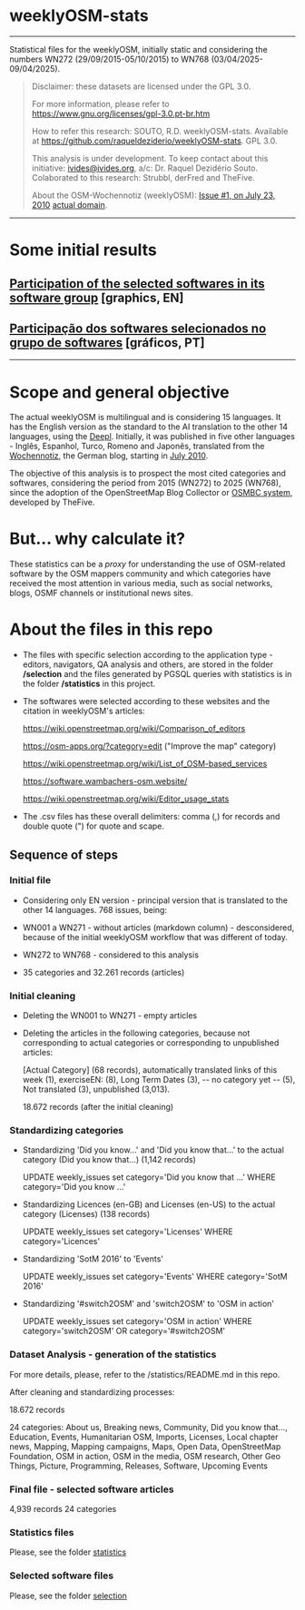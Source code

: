 # weeklyOSM-stats

---

Statistical files for the weeklyOSM, initially static and considering the numbers WN272 (29/09/2015-05/10/2015) to WN768 (03/04/2025-09/04/2025).

> Disclaimer: these datasets are licensed under the GPL 3.0.
> 
> For more information, please refer to <https://www.gnu.org/licenses/gpl-3.0.pt-br.htm>
> 
> How to refer this research: SOUTO, R.D. weeklyOSM-stats. Available at https://github.com/raqueldeziderio/weeklyOSM-stats. GPL 3.0.
> 
> This analysis is under development. To keep contact about this initiative: ivides@ivides.org, a/c: Dr. Raquel Dezidério Souto. Colaborated to this research: Strubbl, derFred and TheFive.
> 
> About the OSM-Wochennotiz (weeklyOSM): [Issue #1, on July 23, 2010](https://blog.openstreetmap.de/blog/2010/07/osm-wochennotiz-nr-1/) [actual domain](https://weeklyosm.eu/).
>

---

# Some initial results


## [Participation of the selected softwares in its software group](https://github.com/raqueldeziderio/weeklyOSM-stats/tree/main/graphics_software_in_group) [graphics, EN]

## [Participação dos softwares selecionados no grupo de softwares](https://github.com/raqueldeziderio/weeklyOSM-stats/tree/main/graficos_software_no_grupo) [gráficos, PT]

---

# Scope and general objective

The actual weeklyOSM is multilingual and is considering 15 languages. It has the English version as the standard to the AI translation to the other 14 languages, using the [Deepl](https://www.deepl.com/). Initially, it was published in five other languages - Inglês, Espanhol, Turco, Romeno and Japonês, translated from the [Wochennotiz](https://wiki.openstreetmap.org/wiki/Wochennotiz), the German blog, starting in [July 2010](http://blog.openstreetmap.de/blog/2010/07/osm-wochennotiz-nr-1/).

The objective of this analysis is to prospect the most cited categories and softwares, considering the period from 2015 (WN272) to 2025 (WN768), since the adoption of the OpenStreetMap Blog Collector or [OSMBC system](https://github.com/TheFive/osmbc), developed by TheFive.

# But... why calculate it?

These statistics can be a *proxy* for understanding the use of OSM-related software by the OSM mappers community and which categories have received the most attention in various media, such as social networks, blogs, OSMF channels or institutional news sites.


# About the files in this repo

* The files with specific selection according to the application type - editors, navigators, QA analysis and others, are stored in the folder **/selection** and the files generated by PGSQL queries with statistics is in the folder **/statistics** in this project. 

* The softwares were selected according to these websites and the citation in weeklyOSM's articles:


   <https://wiki.openstreetmap.org/wiki/Comparison_of_editors>
   
   
   <https://osm-apps.org/?category=edit> ("Improve the map" category)
   
   
   <https://wiki.openstreetmap.org/wiki/List_of_OSM-based_services>
  

  <https://software.wambachers-osm.website/>

  <https://wiki.openstreetmap.org/wiki/Editor_usage_stats>
  

* The .csv files has these overall delimiters: comma (,) for records and double quote (") for quote and scape.


## Sequence of steps 

### Initial file

* Considering only EN version - principal version that is translated to the other 14 languages.
768 issues, being:
  
* WN001 a WN271 - without articles (markdown column) - desconsidered, because of the initial weeklyOSM workflow that 
         was different of today.    

* WN272 to WN768 - considered to this analysis

* 35 categories and 32.261 records (articles)
  
### Initial cleaning

* Deleting the WN001 to WN271 - empty articles
   
* Deleting the articles in the following categories, because not corresponding to actual categories or corresponding to 
   unpublished articles:
   
   [Actual Category] (68 records), automatically translated links of this week (1), exerciseEN: (8), Long Term Dates (3),
   -- no category yet -- (5), Not translated (3), unpublished (3,013).

  18.672 records (after the initial cleaning)
        
### Standardizing categories
   
* Standardizing 'Did you know...' and 'Did you know that...'  to the actual category (Did you know that...) (1,142 records)

   UPDATE weekly_issues set category='Did you know that …' WHERE category='Did you know …'
   
   
* Standardizing Licences (en-GB) and Licenses (en-US) to the actual category (Licenses) (138 records)

   UPDATE weekly_issues set category='Licenses' WHERE category='Licences'
  

* Standardizing 'SotM 2016' to 'Events'

  UPDATE weekly_issues set category='Events' WHERE category='SotM 2016'
    
* Standardizing '#switch2OSM' and 'switch2OSM' to 'OSM in action'

  UPDATE weekly_issues set category='OSM in action' WHERE category='switch2OSM' OR category='#switch2OSM'
   
### Dataset Analysis - generation of the statistics
   
For more details, please, refer to the /statistics/README.md in this repo.

After cleaning and standardizing processes:

18.672 records
   
24 categories: About us, Breaking news, Community, Did you know that…, Education, Events, Humanitarian OSM, Imports, Licenses, Local chapter news, Mapping, Mapping campaigns, Maps, Open Data, OpenStreetMap Foundation, OSM in action, OSM in the media, OSM research, Other Geo Things, Picture, Programming, Releases, Software, Upcoming Events

### Final file - selected software articles

4,939 records
24 categories

### Statistics files

Please, see the folder [statistics](https://github.com/raqueldeziderio/weeklyOSM-stats/tree/main/statistics)

### Selected software files

Please, see the folder [selection](https://github.com/raqueldeziderio/weeklyOSM-stats/tree/main/selection)
   
